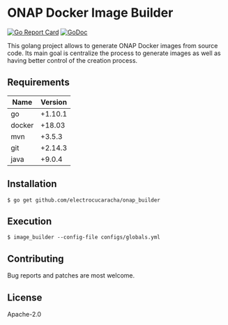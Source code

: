 # ONAP Docker Image Builder

[![Go Report Card](https://goreportcard.com/badge/github.com/electrocucaracha/onap_builder
)](https://goreportcard.com/report/github.com/electrocucaracha/onap_builder)
[![GoDoc](https://godoc.org/github.com/electrocucaracha/onap_builder?status.svg)](https://godoc.org/github.com/electrocucaracha/onap_builder)

This golang project allows to generate ONAP Docker images from source code. Its 
main goal is centralize the process to generate images as well as having better
control of the creation process.

## Requirements

| Name   | Version |
|--------|---------|
| go     | +1.10.1 |
| docker | +18.03  |
| mvn    | +3.5.3  |
| git    | +2.14.3 |
| java   | +9.0.4  |

## Installation

    $ go get github.com/electrocucaracha/onap_builder

## Execution

    $ image_builder --config-file configs/globals.yml

## Contributing

Bug reports and patches are most welcome.

## License

Apache-2.0
